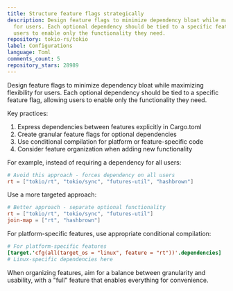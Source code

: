 ```yaml
---
title: Structure feature flags strategically
description: Design feature flags to minimize dependency bloat while maximizing flexibility
  for users. Each optional dependency should be tied to a specific feature flag, allowing
  users to enable only the functionality they need.
repository: tokio-rs/tokio
label: Configurations
language: Toml
comments_count: 5
repository_stars: 28989
---
```


Design feature flags to minimize dependency bloat while maximizing flexibility for users. Each optional dependency should be tied to a specific feature flag, allowing users to enable only the functionality they need.

Key practices:
1. Express dependencies between features explicitly in Cargo.toml
2. Create granular feature flags for optional dependencies
3. Use conditional compilation for platform or feature-specific code
4. Consider feature organization when adding new functionality

For example, instead of requiring a dependency for all users:

```toml
# Avoid this approach - forces dependency on all users
rt = ["tokio/rt", "tokio/sync", "futures-util", "hashbrown"]
```

Use a more targeted approach:

```toml
# Better approach - separate optional functionality
rt = ["tokio/rt", "tokio/sync", "futures-util"]
join-map = ["rt", "hashbrown"]
```

For platform-specific features, use appropriate conditional compilation:

```toml
# For platform-specific features
[target.'cfg(all(target_os = "linux", feature = "rt"))'.dependencies]
# Linux-specific dependencies here
```

When organizing features, aim for a balance between granularity and usability, with a "full" feature that enables everything for convenience.